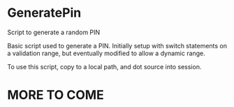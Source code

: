 # GeneratePin
Script to generate a random PIN

Basic script used to generate a PIN. Initially setup with switch statements on a validation range, but eventually modified to allow a dynamic range.

To use this script, copy to a local path, and dot source into session.

# MORE TO COME
